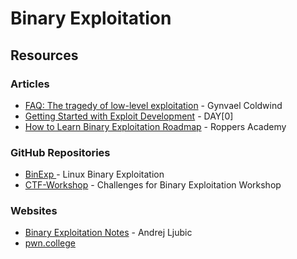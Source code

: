 # Binary Exploitation

## Resources

### Articles

* [FAQ: The tragedy of low-level exploitation](https://gynvael.coldwind.pl/?id=791) - Gynvael Coldwind
* [Getting Started with Exploit Development](https://dayzerosec.com/blog/2021/02/02/getting-started.html) - DAY\[0]
* [How to Learn Binary Exploitation Roadmap](https://www.hoppersroppers.org/roadmap/training/pwning.html) - Roppers Academy

### GitHub Repositories

* [BinExp ](https://github.com/rosehgal/BinExp)- Linux Binary Exploitation
* [CTF-Workshop](https://github.com/kablaa/CTF-Workshop) - Challenges for Binary Exploitation Workshop

### Websites

* [Binary Exploitation Notes](https://ir0nstone.gitbook.io/notes) - Andrej Ljubic
* [pwn.college](https://pwn.college/)
